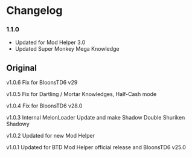 # Changelog

### 1.1.0

- Updated for Mod Helper 3.0
- Updated Super Monkey Mega Knowledge

## Original

v1.0.6 Fix for BloonsTD6 v29

v1.0.5 Fix for Dartling / Mortar Knowledges, Half-Cash mode

v1.0.4 Fix for BloonsTD6 v28.0

v1.0.3 Internal MelonLoader Update and make Shadow Double Shuriken Shadowy

v1.0.2 Updated for new Mod Helper

v1.0.1 Updated for BTD Mod Helper official release and BloonsTD6 v25.0
